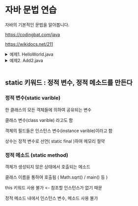 # 자바 문법 연습

자바의 기본적인 문법을 알아봅니다.

https://codingbat.com/java

https://wikidocs.net/211


<details><summary>예제1. HelloWorld.java</summary>
<p>
<hr>

## 예제1. HelloWorld.java

```java
public class HelloWorld {
    public static void main(String[] args){
        System.out.println("Hello World!");
    }
}
```

자바 프로그램들은 클래스들의 모임으로 구성됩니다. 필요한 클래스를 하나씩 만들어감으로써 전체 프로그램이 완성됩니다.
일반적으로 하나의 소스 파일은 하나의 public 클래스를 포함합니다. 하나의 클래스 안에는 여러개의 메소드가 포함될 수 있으며, 하나의 메소드 안에는
여러개의 문장이 포함될 수 있습니다.

### 클래스 정의

```java
public class HelloWorld {
    ~~~
}
```
class 키워드는 HelloWorld라는 클래스의 정의를 시작한다는 것을 나타냅니다.


public 키워드는 HelloWorld 클래스가 다른 클래스에서도 사용가능함을 나타냅니다.

### 메소드 정의

```java
    public static void main(String[] args){
        ~~~
    }
```
클래스는 메소드와 변수로 이루어집니다. 메소드는 입력을 받아서 작업을 수행하고 결과를 내보내는, 클래스 내부의 함수라고 볼 수 있습니다.
main()메소드는 특히 프로그램 실행의 시작점이 된다는 점에서 특별합니다. 모든 다른 메소드는 main()메소드로부터 호출됩니다.
main()메소드는 String[] args 라는 매개변수를 가집니다. 매개변수란 외부의 데이터를 메소드로 전달하는 수단입니다. 또한 String은 그 데이터의 타입이
문자열이라는 것을 나타냅니다.

### 문장
```java
        System.out.println("Hello World!");
```
System 클래스는 자바에서 기본적으로 제공하는 클래스입니다. 이 클래스의 메소드 중 하나인 println()은 값을 출력하고 줄바꿈을 하지만,
또다른 메소드인 print()는 값을 출력하고 줄바꿈을 하지 않습니다.

<hr>
</p></details>

<details><summary>예제2. Add2.java</summary>
<p>
<hr>

## 예제2. Add2.java

```java
import java.util.Scanner;   //Scanner 클래스 포함

public class Add2 {
    public static void main(String[] args){
        Scanner input = new Scanner(System.in);   //입력을 받기 위한 Scanner 객체 생성

        int x, y, sum;

        System.out.print("첫번째 숫자를 입력하시오: ");
        x = input.nextInt();
        System.out.print("두번째 숫자를 입력하시오: ");
        y = input.nextInt();

        sum = x + y;

        System.out.println(sum);
    }
}
```

<hr>
</p></details>


<br>

## static 키워드 : 정적 변수, 정적 메소드를 만든다

### 정적 변수(static varible)

한 클래스의 모든 객체들에 의하여 공유되는 변수

클래스 변수(class varible) 라고도 함

객체의 필드들은 인스턴스 변수(instance varible)이라고 함

상수는 정적 변수로 선언( static final )하여 메모리 절약



### 정적 메소드 (static method)

객체가 생성되지 않은 상태에서 호출되는 메소드

클래스 이름을 통하여 호출됨 ( Math.sqrt() / main() 등 )

this 키워드 사용 불가 <- 참조할 인스턴스가 없기 때문

정적 메소드 내에서 인스턴스 변수, 메소드 사용 불가


